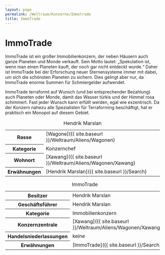 ```yaml
---
layout: page
permalink: /Weltraum/Konzerne/Immotrade
title: ImmoTrade
---
```



# ImmoTrade


ImmoTrade ist ein großer Immobilienkonzern, der neben Häusern auch ganze Planeten und Monde verkauft. Sein Motto lautet: „Spekulation ist, wenn man einen Planeten kauft, der noch gar nicht entdeckt wurde.“ Daher ist ImmoTrade bei der Erforschung neuer Sternensysteme immer mit dabei, um sich die schönsten Planeten zu sichern. Dies gelingt aber nur, da ImmoTrade enorme Summen für Schmiergelder aufwendet.

ImmoTrade terraformt auf Wunsch (und bei entsprechender Bezahlung) auch Planeten oder Monde, damit das Wasser türkis und der Himmel rosa schimmert. Fast jeder Wunsch kann erfüllt werden, egal wie exzentrisch. Da der Konzern nahezu alle Spezialisten für Terraforming beschäftigt, hat er praktisch ein Monopol auf diesem Gebiet.

<table data-type="slc">
<caption>Hendrik Marslan</caption>
<tbody>
<tr><th>Rasse</th><td>[Wagone]({{ site.baseurl }}/Weltraum/Aliens/Wagonen)</td></tr>
<tr><th>Kategorie</th><td>Konzernchef</td></tr>
<tr><th>Wohnort</th><td>[Xawang]({{ site.baseurl }}/Weltraum/Aliens/Wagonen/Xawang)</td></tr>
<tr><th>Erwähnungen</th><td>[Hendrik Marslan]({{ site.baseurl }}/Search)</td></tr>
</tbody>
</table>

<aside>
<table data-type="konzern">
<caption>ImmoTrade</caption>
<tbody>
<tr><th>Besitzer</th><td>Hendrik Marslan</td></tr>
<tr><th>Geschäftsführer</th><td>Hendrik Marslan</td></tr>
<tr><th>Kategorie</th><td>Immobilienkonzern</td></tr>
<tr><th>Konzernzentrale</th><td>[Xawang]({{ site.baseurl }}/Weltraum/Aliens/Wagonen/Xawang)</td></tr>
<tr><th>Handelsniederlassungen</th><td>keine</td></tr>
<tr><th>Erwähnungen</th><td>[ImmoTrade]({{ site.baseurl }}/Search)</td></tr>
</tbody>
</table>
</aside>

